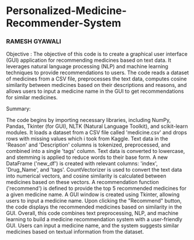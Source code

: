 # Personalized-Medicine-Recommender-System
### RAMESH GYAWALI


Objective :
The objective of this code is to create a graphical user interface (GUI) application for recommending medicines based on text data. It leverages natural language processing (NLP) and machine learning techniques to provide recommendations to users. The code reads a dataset of medicines from a CSV file, preprocesses the text data, computes cosine similarity between medicines based on their descriptions and reasons, and allows users to input a medicine name in the GUI to get recommendations for similar medicines.

Summary:

The code begins by importing necessary libraries, including NumPy, Pandas, Tkinter (for GUI), NLTK (Natural Language Toolkit), and scikit-learn modules.
It loads a dataset from a CSV file called 'medicine.csv' and drops rows with missing values which i took from Kaggle.
Text data in the 'Reason' and 'Description' columns is tokenized, preprocessed, and combined into a single 'tags' column.
Text data is converted to lowercase, and stemming is applied to reduce words to their base form.
A new DataFrame ('new_df') is created with relevant columns: 'index', 'Drug_Name', and 'tags'.
CountVectorizer is used to convert the text data into numerical vectors, and cosine similarity is calculated between medicines based on these vectors.
A recommendation function ('recommend') is defined to provide the top 5 recommended medicines for a given medicine name.
A GUI window is created using Tkinter, allowing users to input a medicine name.
Upon clicking the "Recommend" button, the code displays the recommended medicines based on similarity in the GUI.
Overall, this code combines text preprocessing, NLP, and machine learning to build a medicine recommendation system with a user-friendly GUI. Users can input a medicine name, and the system suggests similar medicines based on textual information from the dataset.
